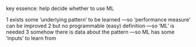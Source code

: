 key essence: help decide whether to use ML

1 exists some ‘underlying pattern’ to be learned
—so ‘performance measure’ can be improved
2 but no programmable (easy) definition
—so ‘ML’ is needed
3 somehow there is data about the pattern
—so ML has some ‘inputs’ to learn from
